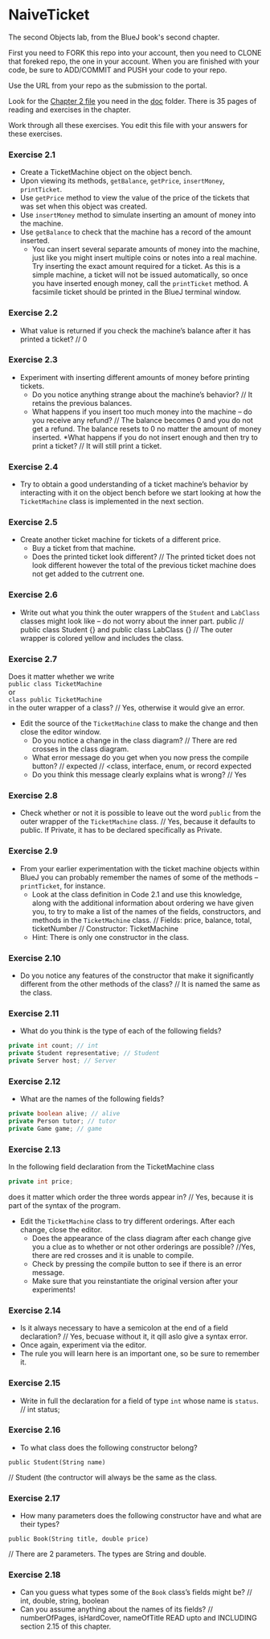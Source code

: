 # NaiveTicket

The second Objects lab, from the BlueJ book's second chapter.

First you need to FORK this repo into your account, then you need to CLONE that foreked repo, the one in your account. 
When you are finished with your code, be sure to ADD/COMMIT and PUSH your code to your repo.

Use the URL from your repo as the submission to the portal. 

Look for the [Chapter 2 file](./doc/BlueJ-objects-first-ch2.pdf) you need in the [doc](./doc) folder.
There is 35 pages of reading and exercises in the chapter.

Work through all these exercises. You edit this file with your answers for these exercises.

### Exercise 2.1
* Create a TicketMachine object on the object bench.
* Upon viewing its methods, `getBalance`, `getPrice`, `insertMoney`, `printTicket`.
* Use `getPrice` method to view the value of the price of the tickets that was set when this object was created.
* Use `insertMoney` method to simulate inserting an amount of money into the machine.
* Use `getBalance` to check that the machine has a record of the amount inserted.
    * You can insert several separate amounts of money into the machine, just like you might insert multiple coins or notes into a real machine. Try inserting the exact amount required for a ticket. As this is a simple machine, a ticket will not be issued automatically, so once you have inserted enough money, call the `printTicket` method. A facsimile ticket should be printed in the BlueJ terminal window.

### Exercise 2.2
* What value is returned if you check the machine’s balance after it has printed a ticket?
// 0
### Exercise 2.3
* Experiment with inserting different amounts of money before printing tickets.
    * Do you notice anything strange about the machine’s behavior?
    // It retains the previous balances.
    * What happens if you insert too much money into the machine – do you receive any refund?
    // The balance becomes 0 and you do not get a refund. The balance resets to 0 no matter the amount of money inserted.
    *What happens if you do not insert enough and then try to print a ticket?
    // It will still print a ticket.
### Exercise 2.4
* Try to obtain a good understanding of a ticket machine’s behavior by interacting with it on the object bench before we start looking at how the `TicketMachine` class is implemented in the next section.

### Exercise 2.5
* Create another ticket machine for tickets of a different price.
    * Buy a ticket from that machine.
    * Does the printed ticket look different?
    // The printed ticket does not look different however the total of the previous ticket machine does not get added to the cutrrent one.
### Exercise 2.6
* Write out what you think the outer wrappers of the `Student` and `LabClass` classes might look like – do not worry about the inner part.
public
// public class Student {} and public class LabClass {}
// The outer wrapper is colored yellow and includes the class.
### Exercise 2.7
Does it matter whether we write<br>
`public class TicketMachine`<br>
or<br>
`class public TicketMachine`<br>
in the outer wrapper of a class?
// Yes, otherwise it would give an error.
* Edit the source of the `TicketMachine` class to make the change and then close the editor window.
    * Do you notice a change in the class diagram?
    // There are red crosses in the class diagram.
    * What error message do you get when you now press the compile button?
    // <identifier> expected
    // <class, interface, enum, or record expected
    * Do you think this message clearly explains what is wrong?
    // Yes

### Exercise 2.8
* Check whether or not it is possible to leave out the word `public` from the outer wrapper of the `TicketMachine` class.
// Yes, because it defaults to public. If Private, it has to be declared specifically as Private.
### Exercise 2.9
* From your earlier experimentation with the ticket machine objects within BlueJ you can probably remember the names of some of the methods – `printTicket`, for instance.
    * Look at the class definition in Code 2.1 and use this knowledge, along with the additional information about ordering we have given you, to try to make a list of the names of the fields, constructors, and methods in the `TicketMachine` class.
    // Fields: price, balance, total, ticketNumber
    // Constructor: TicketMachine
    * Hint: There is only one constructor in the class.

### Exercise 2.10
* Do you notice any features of the constructor that make it significantly different from the other methods of the class?
// It is named the same as the class.
### Exercise 2.11
* What do you think is the type of each of the following fields?

```java
private int count; // int
private Student representative; // Student
private Server host; // Server
```

### Exercise 2.12
* What are the names of the following fields?

```java
private boolean alive; // alive
private Person tutor; // tutor
private Game game; // game
```
### Exercise 2.13

In the following field declaration from the TicketMachine class<br>

```java
private int price;
```
does it matter which order the three words appear in?
// Yes, because it is part of the syntax of the program.
* Edit the `TicketMachine` class to try different orderings. After each change, close the editor.
    * Does the appearance of the class diagram after each change give you a clue as to whether or not other orderings are
possible? 
//Yes, there are red crosses and it is unable to compile.
    * Check by pressing the compile button to see if there is an error message.
    * Make sure that you reinstantiate the original version after your experiments!

### Exercise 2.14
* Is it always necessary to have a semicolon at the end of a field declaration?
// Yes, becuase without it, it qill aslo give a syntax error.
* Once again, experiment via the editor.
* The rule you will learn here is an important one, so be sure to remember it.


### Exercise 2.15
* Write in full the declaration for a field of type `int` whose name is `status`.
// int status;
### Exercise 2.16
* To what class does the following constructor belong?
```
public Student(String name)
``` 
// Student (the contructor will always be the same as the class.
### Exercise 2.17
* How many parameters does the following constructor have and what are their types?
```
public Book(String title, double price)
```
// There are 2 parameters. The types are String and double.
### Exercise 2.18
* Can you guess what types some of the `Book` class’s fields might be?
// int, double, string, boolean
* Can you assume anything about the names of its fields?
// numberOfPages, isHardCover, nameOfTitle
READ upto and INCLUDING section 2.15 of this chapter.
